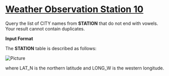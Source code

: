 # [Weather Observation Station 10](https://www.hackerrank.com/challenges/weather-observation-station-10/problem)

Query the list of CITY names from <strong>STATION</strong> that do not end with vowels. Your result cannot contain duplicates.

<strong>Input Format</strong>

The <strong>STATION</strong> table is described as follows:

![Picture](https://s3.amazonaws.com/hr-challenge-images/9336/1449345840-5f0a551030-Station.jpg)

where LAT_N is the northern latitude and LONG_W is the western longitude.
